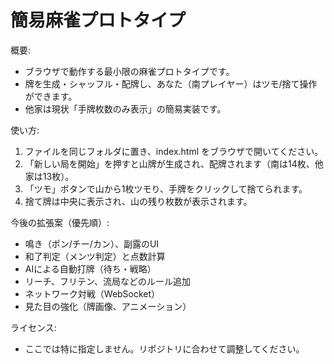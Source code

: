 # 簡易麻雀プロトタイプ

概要:
- ブラウザで動作する最小限の麻雀プロトタイプです。
- 牌を生成・シャッフル・配牌し、あなた（南プレイヤー）はツモ/捨て操作ができます。
- 他家は現状「手牌枚数のみ表示」の簡易実装です。

使い方:
1. ファイルを同じフォルダに置き、index.html をブラウザで開いてください。
2. 「新しい局を開始」を押すと山牌が生成され、配牌されます（南は14枚、他家は13枚）。
3. 「ツモ」ボタンで山から1枚ツモり、手牌をクリックして捨てられます。
4. 捨て牌は中央に表示され、山の残り枚数が表示されます。

今後の拡張案（優先順）:
- 鳴き（ポン/チー/カン）、副露のUI
- 和了判定（メンツ判定）と点数計算
- AIによる自動打牌（待ち・戦略）
- リーチ、フリテン、流局などのルール追加
- ネットワーク対戦（WebSocket）
- 見た目の強化（牌画像、アニメーション）

ライセンス:
- ここでは特に指定しません。リポジトリに合わせて調整してください。
